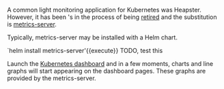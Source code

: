 A common light monitoring application for Kubernetes was Heapster. However, it has been 's in the process of being [retired](https://github.com/kubernetes-retired/heapster/blob/master/docs/deprecation.md) and the substitution is [metrics-server](https://github.com/kubernetes-incubator/metrics-server).

Typically, metrics-server may be installed with a Helm chart.

`helm install metrics-server'{{execute}}  TODO, test this

Launch the [Kubernetes dashboard](https://[[HOST_SUBDOMAIN]]-30000-[[KATACODA_HOST]].environments.katacoda.com/) and in a few moments, charts and line graphs will start appearing on the dashboard pages. These graphs are provided by the metrics-server.
